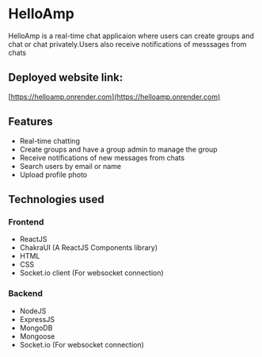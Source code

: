 # HelloAmp

HelloAmp is a real-time chat applicaion where users can create groups and chat or chat privately.Users also receive notifications of messsages from chats

## Deployed website link:

[https://helloamp.onrender.com](https://helloamp.onrender.com)

## Features

- Real-time chatting
- Create groups and have a group admin to manage the group
- Receive notifications of new messages from chats
- Search users by email or name
- Upload profile photo

## Technologies used

### Frontend
- ReactJS
- ChakraUI (A ReactJS Components library)
- HTML
- CSS
- Socket.io client (For websocket connection)

### Backend
- NodeJS
- ExpressJS
- MongoDB
- Mongoose
- Socket.io (For websocket connection)